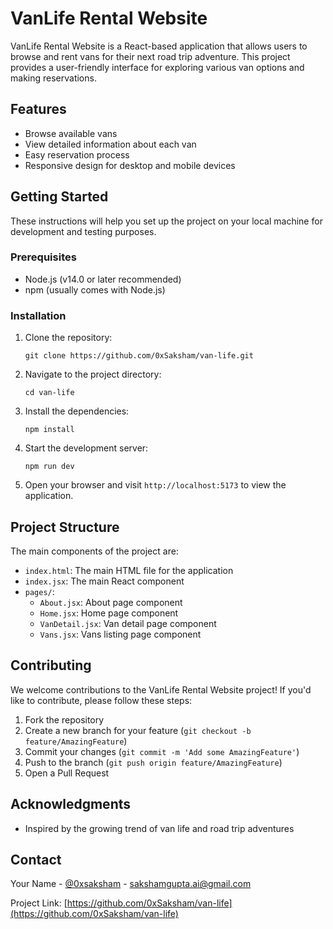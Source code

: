 # VanLife Rental Website

VanLife Rental Website is a React-based application that allows users to browse and rent vans for their next road trip adventure. This project provides a user-friendly interface for exploring various van options and making reservations.

## Features

- Browse available vans
- View detailed information about each van
- Easy reservation process
- Responsive design for desktop and mobile devices

## Getting Started

These instructions will help you set up the project on your local machine for development and testing purposes.

### Prerequisites

- Node.js (v14.0 or later recommended)
- npm (usually comes with Node.js)

### Installation

1. Clone the repository:
   ```
   git clone https://github.com/0xSaksham/van-life.git
   ```

2. Navigate to the project directory:
   ```
   cd van-life
   ```

3. Install the dependencies:
   ```
   npm install
   ```

4. Start the development server:
   ```
   npm run dev
   ```

5. Open your browser and visit `http://localhost:5173` to view the application.

## Project Structure

The main components of the project are:

- `index.html`: The main HTML file for the application
- `index.jsx`: The main React component
- `pages/`:
  - `About.jsx`: About page component
  - `Home.jsx`: Home page component
  - `VanDetail.jsx`: Van detail page component
  - `Vans.jsx`: Vans listing page component

## Contributing

We welcome contributions to the VanLife Rental Website project! If you'd like to contribute, please follow these steps:

1. Fork the repository
2. Create a new branch for your feature (`git checkout -b feature/AmazingFeature`)
3. Commit your changes (`git commit -m 'Add some AmazingFeature'`)
4. Push to the branch (`git push origin feature/AmazingFeature`)
5. Open a Pull Request


## Acknowledgments
- Inspired by the growing trend of van life and road trip adventures

## Contact

Your Name - [@0xsaksham](https://twitter.com/0xsaksham) - sakshamgupta.ai@gmail.com

Project Link: [https://github.com/0xSaksham/van-life](https://github.com/0xSaksham/van-life)
